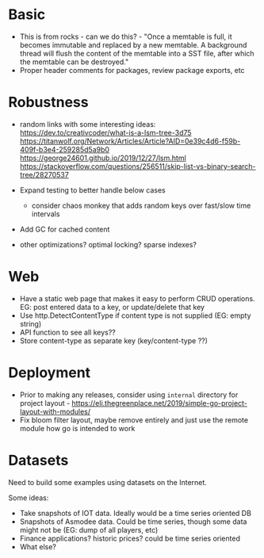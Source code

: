# Basic
- This is from rocks - can we do this? - "Once a memtable is full, it becomes immutable and replaced by a new memtable. A background thread will flush the content of the memtable into a SST file, after which the memtable can be destroyed."
- Proper header comments for packages, review package exports, etc

# Robustness

- random links with some interesting ideas:
  https://dev.to/creativcoder/what-is-a-lsm-tree-3d75
  https://titanwolf.org/Network/Articles/Article?AID=0e39c4d6-f59b-409f-b3e4-259285d5a9b0
  https://george24601.github.io/2019/12/27/lsm.html
  https://stackoverflow.com/questions/256511/skip-list-vs-binary-search-tree/28270537

- Expand testing to better handle below cases
  - consider chaos monkey that adds random keys over fast/slow time intervals
- Add GC for cached content
- other optimizations? optimal locking? sparse indexes?

# Web 
- Have a static web page that makes it easy to perform CRUD operations. EG: post entered data to a key, or update/delete that key
- Use http.DetectContentType if content type is not supplied (EG: empty string)
- API function to see all keys??
- Store content-type as separate key (key/content-type ??)

# Deployment
- Prior to making any releases, consider using `internal` directory for project layout - https://eli.thegreenplace.net/2019/simple-go-project-layout-with-modules/
- Fix bloom filter layout, maybe remove entirely and just use the remote module how go is intended to work

# Datasets

Need to build some examples using datasets on the Internet.

Some ideas:

- Take snapshots of IOT data. Ideally would be a time series oriented DB
- Snapshots of Asmodee data. Could be time series, though some data might not be (EG: dump of all players, etc)
- Finance applications? historic prices? could be time series oriented
- What else?

